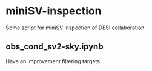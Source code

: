 # miniSV-inspection
Some script for miniSV inspection of DESI collaboration.


## obs_cond_sv2-sky.ipynb
Have an improvement filtering targets.
